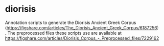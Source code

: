 # diorisis
Annotation scripts to generate the Diorisis Ancient Greek Corpus (https://figshare.com/articles/The_Diorisis_Ancient_Greek_Corpus/6187256). The preprocessed files these scripts use are available at https://figshare.com/articles/Diorisis_Corpus_-_Preprocessed_files/7229162
